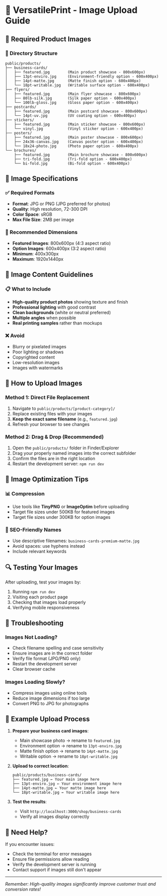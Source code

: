 # 📸 VersatilePrint - Image Upload Guide

## 🎯 Required Product Images

### 📁 Directory Structure
```
public/products/
├── business-cards/
│   ├── featured.jpg        (Main product showcase - 800x600px)
│   ├── 13pt-enviro.jpg     (Environment-friendly option - 600x400px)
│   ├── 14pt-matte.jpg      (Matte finish option - 600x400px)
│   └── 18pt-writable.jpg   (Writable surface option - 600x400px)
├── flyers/
│   ├── featured.jpg        (Main flyer showcase - 800x600px)
│   ├── 80lb-silk.jpg       (Silk paper option - 600x400px)
│   └── 100lb-gloss.jpg     (Gloss paper option - 600x400px)
├── postcards/
│   ├── featured.jpg        (Main postcard showcase - 800x600px)
│   └── 14pt-uv.jpg         (UV coating option - 600x400px)
├── stickers/
│   ├── featured.jpg        (Main sticker showcase - 800x600px)
│   └── vinyl.jpg           (Vinyl sticker option - 600x400px)
├── posters/
│   ├── featured.jpg        (Main poster showcase - 800x600px)
│   ├── 24x36-canvas.jpg    (Canvas poster option - 600x400px)
│   └── 18x24-photo.jpg     (Photo paper option - 600x400px)
└── brochures/
    ├── featured.jpg        (Main brochure showcase - 800x600px)
    ├── tri-fold.jpg        (Tri-fold option - 600x400px)
    └── bi-fold.jpg         (Bi-fold option - 600x400px)
```

## 📐 Image Specifications

### ✅ Required Formats
- **Format**: JPG or PNG (JPG preferred for photos)
- **Quality**: High resolution, 72-300 DPI
- **Color Space**: sRGB
- **Max File Size**: 2MB per image

### 📏 Recommended Dimensions
- **Featured Images**: 800x600px (4:3 aspect ratio)
- **Option Images**: 600x400px (3:2 aspect ratio)
- **Minimum**: 400x300px
- **Maximum**: 1920x1440px

## 🎨 Image Content Guidelines

### 📋 What to Include
- **High-quality product photos** showing texture and finish
- **Professional lighting** with good contrast
- **Clean backgrounds** (white or neutral preferred)
- **Multiple angles** when possible
- **Real printing samples** rather than mockups

### ❌ Avoid
- Blurry or pixelated images
- Poor lighting or shadows
- Copyrighted content
- Low-resolution images
- Images with watermarks

## 🚀 How to Upload Images

### Method 1: Direct File Replacement
1. Navigate to `public/products/[product-category]/`
2. Replace existing files with your images
3. **Keep the exact same filename** (e.g., `featured.jpg`)
4. Refresh your browser to see changes

### Method 2: Drag & Drop (Recommended)
1. Open the `public/products/` folder in Finder/Explorer
2. Drag your properly named images into the correct subfolder
3. Confirm the files are in the right location
4. Restart the development server: `npm run dev`

## 🔧 Image Optimization Tips

### 📊 Compression
- Use tools like **TinyPNG** or **ImageOptim** before uploading
- Target file sizes under 500KB for featured images
- Target file sizes under 300KB for option images

### 🎯 SEO-Friendly Names
- Use descriptive filenames: `business-cards-premium-matte.jpg`
- Avoid spaces: use hyphens instead
- Include relevant keywords

## 🔍 Testing Your Images

After uploading, test your images by:
1. Running `npm run dev`
2. Visiting each product page
3. Checking that images load properly
4. Verifying mobile responsiveness

## 🚨 Troubleshooting

### Images Not Loading?
- Check filename spelling and case sensitivity
- Ensure images are in the correct folder
- Verify file format (JPG/PNG only)
- Restart the development server
- Clear browser cache

### Images Loading Slowly?
- Compress images using online tools
- Reduce image dimensions if too large
- Convert PNG to JPG for photographs

## 📱 Example Upload Process

1. **Prepare your business card images**:
   - Main showcase photo → rename to `featured.jpg`
   - Environment option → rename to `13pt-enviro.jpg`
   - Matte finish option → rename to `14pt-matte.jpg`
   - Writable option → rename to `18pt-writable.jpg`

2. **Upload to correct location**:
   ```
   public/products/business-cards/
   ├── featured.jpg ← Your main image here
   ├── 13pt-enviro.jpg ← Your environment image here
   ├── 14pt-matte.jpg ← Your matte image here
   └── 18pt-writable.jpg ← Your writable image here
   ```

3. **Test the results**:
   - Visit `http://localhost:3000/shop/business-cards`
   - Verify all images display correctly

## 🎉 Need Help?

If you encounter issues:
- Check the terminal for error messages
- Ensure file permissions allow reading
- Verify the development server is running
- Contact support if images still don't appear

---
*Remember: High-quality images significantly improve customer trust and conversion rates!*

